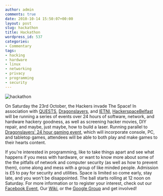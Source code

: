```yaml
---
author: admin
comments: true
date: 2010-10-14 15:50:07+00:00
layout: post
slug: hackathon
title: Hackathon
wordpress_id: 537
categories:
- Commentary
tags:
- hacking
- hardware
- linux
- networking
- privacy
- programming
- security
---
```


![hackathon](http://www.andrewbolster.info/wp-content/uploads/2010/10/h2k8-263x300.gif)

On Saturday the 23rd October, the Hackers invade The Space!
In association with [QUESTS](http://bit.ly/QUB_QUESTS), [Dragonslayers](http://bit.ly/dragonslayers), and [IETNI](http://bit.ly/IETNI), [HackerspaceBelfast](http://hackerspaces.org/wiki/HackerspaceBelfast) will be running a series of events over 24 hours of software, network, and hardware hackery goodness, as well as screening hacker movies, DIY repair, and maybe, just maybe, how to build a laser. Running parallel to [Dragonslayers' 24 hour gaming event,](http://bit.ly/QUBDS24) which will incorporate console, PC, and tabletop games, attendees will be able to both play and make games to their hearts content.

If you're interested in programming, like to take things apart and see what happens if you mess with hardware, or want to know more about some of the the pitfalls of network and computer security (as well as how to prevent them), come along and mess with a group of like minded people.
Admission is £5 to pay for security and utilities. Space is limited so come early, stay late, and you won't be disappointed. The ball starts rolling at 12 noon on Saturday.
For more information or to register your interest, check out our [Facebook Event](http://bit.ly/hackathonNI), Our [Wiki](http://hackerspaces.org/wiki/HackathonBelfast), or the [Google Group](http://groups.google.com/group/belfast-hackspace-working-group) and get involved!
